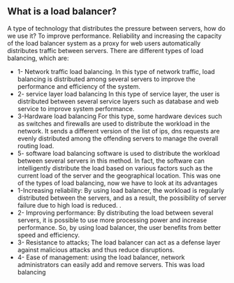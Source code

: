 ## What is a load balancer? 
A type of technology that distributes the pressure between servers, how do we use it? To improve performance. Reliability and increasing the capacity of the load balancer system as a proxy for web users automatically distributes traffic between servers. There are different types of load balancing, which are: 
* 1- Network traffic load balancing. In this type of network traffic, load balancing is distributed among several servers to improve the performance and efficiency of the system. 
* 2- service layer load balancing In this type of service layer, the user is distributed between several service layers such as database and web service to improve system performance.
* 3-Hardware load balancing For this type, some hardware devices such as switches and firewalls are used to distribute the workload in the network. It sends a different version of the list of ips, dns requests are evenly distributed among the offending servers to manage the overall routing load. 
* 5- software load balancing software is used to distribute the workload between several servers in this method. In fact, the software can intelligently distribute the load based on various factors such as the current load of the server and the geographical location.
This was one of the types of load balancing, now we have to look at its advantages
* 1-Increasing reliability: By using load balancer, the workload is regularly distributed between the servers, and as a result, the possibility of server failure due to high load is reduced. . 
* 2- Improving performance: By distributing the load between several servers, it is possible to use more processing power and increase performance. So, by using load balancer, the user benefits from better speed and efficiency. 
* 3- Resistance to attacks; The load balancer can act as a defense layer against malicious attacks and thus reduce disruptions.
* 4- Ease of management: using the load balancer, network administrators can easily add and remove servers. This was load balancing
